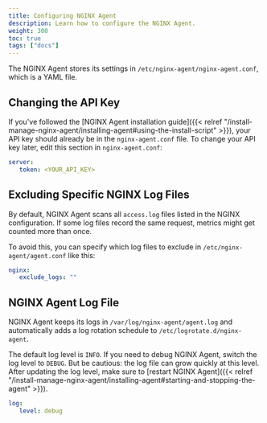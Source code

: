```yaml
---
title: Configuring NGINX Agent
description: Learn how to configure the NGINX Agent.
weight: 300
toc: true
tags: ["docs"]
---
```


The NGINX Agent stores its settings in `/etc/nginx-agent/nginx-agent.conf`, which is a YAML file.

## Changing the API Key

If you've followed the [NGINX Agent installation guide]({{< relref "/install-manage-nginx-agent/installing-agent#using-the-install-script" >}}), your API key should already be in the `nginx-agent.conf` file. To change your API key later, edit this section in `nginx-agent.conf`:

```yaml
server:
   token: <YOUR_API_KEY>
```

## Excluding Specific NGINX Log Files

By default, NGINX Agent scans all `access.log` files listed in the NGINX configuration. If some log files record the same request, metrics might get counted more than once.
<!-- Need to confirm if metrics getting counted twice is a problem in nginx agent too. -->

To avoid this, you can specify which log files to exclude in `/etc/nginx-agent/agent.conf` like this:

```yaml
nginx:
   exclude_logs: ""
```

## NGINX Agent Log File

NGINX Agent keeps its logs in `/var/log/nginx-agent/agent.log` and automatically adds a log rotation schedule to `/etc/logrotate.d/nginx-agent`.

The default log level is `INFO`. If you need to debug NGINX Agent, switch the log level to `DEBUG`. But be cautious: the log file can grow quickly at this level. After updating the log level, make sure to [restart NGINX Agent]({{< relref "/install-manage-nginx-agent/installing-agent#starting-and-stopping-the-agent" >}}).

```yaml
log:
   level: debug
```
